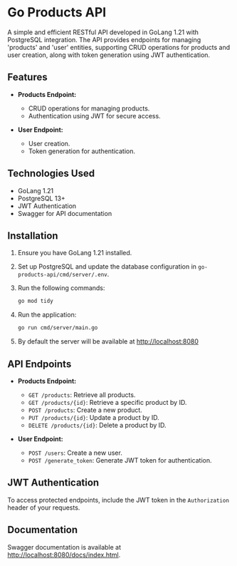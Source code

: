 # Go Products API

A simple and efficient RESTful API developed in GoLang 1.21 with PostgreSQL integration. The API provides endpoints for managing 'products' and 'user' entities, supporting CRUD operations for products and user creation, along with token generation using JWT authentication.

## Features

- **Products Endpoint:**
  - CRUD operations for managing products.
  - Authentication using JWT for secure access.

- **User Endpoint:**
  - User creation.
  - Token generation for authentication.

## Technologies Used

- GoLang 1.21
- PostgreSQL 13+
- JWT Authentication
- Swagger for API documentation

## Installation

1. Ensure you have GoLang 1.21 installed.
2. Set up PostgreSQL and update the database configuration in `go-products-api/cmd/server/.env`.
3. Run the following commands:

    ```bash
    go mod tidy
    ```

4. Run the application:

    ```bash
    go run cmd/server/main.go
    ```
5. By default the server will be available at [http://localhost:8080](http://localhost:8080)

## API Endpoints

- **Products Endpoint:**
  - `GET /products`: Retrieve all products.
  - `GET /products/{id}`: Retrieve a specific product by ID.
  - `POST /products`: Create a new product.
  - `PUT /products/{id}`: Update a product by ID.
  - `DELETE /products/{id}`: Delete a product by ID.

- **User Endpoint:**
  - `POST /users`: Create a new user.
  - `POST /generate_token`: Generate JWT token for authentication.

## JWT Authentication

To access protected endpoints, include the JWT token in the `Authorization` header of your requests.

## Documentation

Swagger documentation is available at [http://localhost:8080/docs/index.html](http://localhost:8080/docs/index.html).
